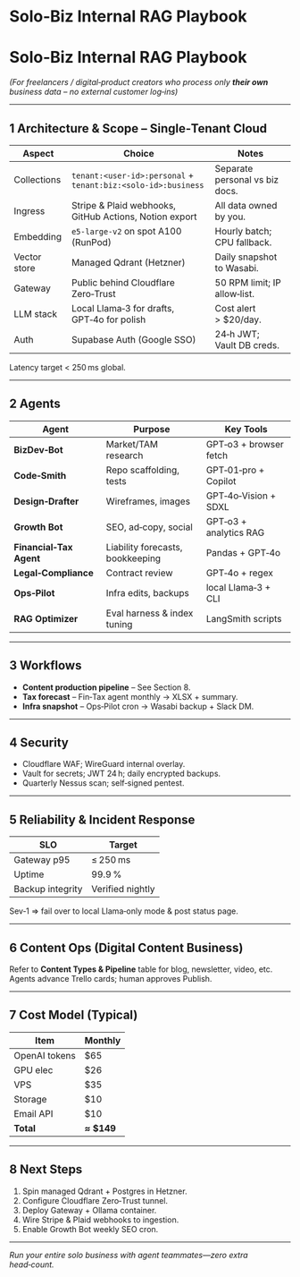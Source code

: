 # Solo‑Biz Internal RAG Playbook

# Solo‑Biz Internal RAG Playbook

*(For freelancers / digital‑product creators who process only **their own** business data – no external customer log‑ins)*

---

## 1 Architecture & Scope – Single‑Tenant Cloud

| Aspect | Choice | Notes |
| --- | --- | --- |
| Collections | `tenant:<user‑id>:personal` + `tenant:biz:<solo‑id>:business` | Separate personal vs biz docs. |
| Ingress | Stripe & Plaid webhooks, GitHub Actions, Notion export | All data owned by you. |
| Embedding | `e5‑large‑v2` on spot A100 (RunPod) | Hourly batch; CPU fallback. |
| Vector store | Managed Qdrant (Hetzner) | Daily snapshot to Wasabi. |
| Gateway | Public behind Cloudflare Zero‑Trust | 50 RPM limit; IP allow‑list. |
| LLM stack | Local Llama‑3 for drafts, GPT‑4o for polish | Cost alert > $20/day. |
| Auth | Supabase Auth (Google SSO) | 24‑h JWT; Vault DB creds. |

Latency target < 250 ms global.

---

## 2 Agents

| Agent | Purpose | Key Tools |
| --- | --- | --- |
| **BizDev‑Bot** | Market/TAM research | GPT‑o3 + browser fetch |
| **Code‑Smith** | Repo scaffolding, tests | GPT‑01‑pro + Copilot |
| **Design‑Drafter** | Wireframes, images | GPT‑4o‑Vision + SDXL |
| **Growth Bot** | SEO, ad‑copy, social | GPT‑o3 + analytics RAG |
| **Financial‑Tax Agent** | Liability forecasts, bookkeeping | Pandas + GPT‑4o |
| **Legal‑Compliance** | Contract review | GPT‑4o + regex |
| **Ops‑Pilot** | Infra edits, backups | local Llama‑3 + CLI |
| **RAG Optimizer** | Eval harness & index tuning | LangSmith scripts |

---

## 3 Workflows

- **Content production pipeline** – See Section 8.
- **Tax forecast** – Fin‑Tax agent monthly → XLSX + summary.
- **Infra snapshot** – Ops‑Pilot cron → Wasabi backup + Slack DM.

---

## 4 Security

- Cloudflare WAF; WireGuard internal overlay.
- Vault for secrets; JWT 24 h; daily encrypted backups.
- Quarterly Nessus scan; self‑signed pentest.

---

## 5 Reliability & Incident Response

| SLO | Target |
| --- | --- |
| Gateway p95 | ≤ 250 ms |
| Uptime | 99.9 % |
| Backup integrity | Verified nightly |

Sev‑1 ⇒ fail over to local Llama‑only mode & post status page.

---

## 6 Content Ops (Digital Content Business)

Refer to **Content Types & Pipeline** table for blog, newsletter, video, etc. Agents advance Trello cards; human approves Publish.

---

## 7 Cost Model (Typical)

| Item | Monthly |
| --- | --- |
| OpenAI tokens | $65 |
| GPU elec | $26 |
| VPS | $35 |
| Storage | $10 |
| Email API | $10 |
| **Total** | **≈ $149** |

---

## 8 Next Steps

1. Spin managed Qdrant + Postgres in Hetzner.
2. Configure Cloudflare Zero‑Trust tunnel.
3. Deploy Gateway + Ollama container.
4. Wire Stripe & Plaid webhooks to ingestion.
5. Enable Growth Bot weekly SEO cron.

---

*Run your entire solo business with agent teammates—zero extra head‑count.*